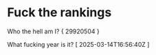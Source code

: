 # Fuck the rankings

Who the hell am I?
{ 29920504 }

What fucking year is it?
[ 2025-03-14T16:56:40Z ]
